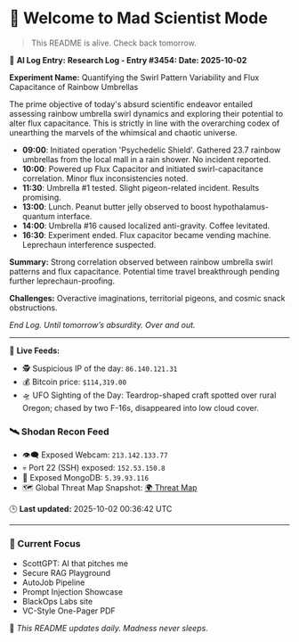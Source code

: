 # 🧪 Welcome to Mad Scientist Mode

> This README is alive. Check back tomorrow.

🧠 **AI Log Entry:** **Research Log - Entry #3454: Date: 2025-10-02**

**Experiment Name:** Quantifying the Swirl Pattern Variability and Flux Capacitance of Rainbow Umbrellas

The prime objective of today's absurd scientific endeavor entailed assessing rainbow umbrella swirl dynamics and exploring their potential to alter flux capacitance. This is strictly in line with the overarching codex of unearthing the marvels of the whimsical and chaotic universe.

- **09:00**: Initiated operation 'Psychedelic Shield'. Gathered 23.7 rainbow umbrellas from the local mall in a rain shower. No incident reported.
- **10:00**: Powered up Flux Capacitor and initiated swirl-capacitance correlation. Minor flux inconsistencies noted.
- **11:30**: Umbrella #1 tested. Slight pigeon-related incident. Results promising.
- **13:00**: Lunch. Peanut butter jelly observed to boost hypothalamus-quantum interface.
- **14:00**: Umbrella #16 caused localized anti-gravity. Coffee levitated.
- **16:30**: Experiment ended. Flux capacitor became vending machine. Leprechaun interference suspected.

**Summary:** Strong correlation observed between rainbow umbrella swirl patterns and flux capacitance. Potential time travel breakthrough pending further leprechaun-proofing.

**Challenges:** Overactive imaginations, territorial pigeons, and cosmic snack obstructions.

_End Log. Until tomorrow’s absurdity. Over and out._

---

📡 **Live Feeds:**
- 🕵️ Suspicious IP of the day: `86.140.121.31`
- 💰 Bitcoin price: `$114,319.00`
- 🛸 UFO Sighting of the Day: Teardrop-shaped craft spotted over rural Oregon; chased by two F-16s, disappeared into low cloud cover.

<!--START_SHODAN-->
### 🛰️ Shodan Recon Feed
- 👁️‍🗨️ Exposed Webcam: `213.142.133.77`
- 💀 Port 22 (SSH) exposed: `152.53.150.8`
- 🧩 Exposed MongoDB: `5.39.93.116`
- 🗺️ Global Threat Map Snapshot: [🌍 Threat Map](https://www.shodan.io/search?query=map)
<!--END_SHODAN-->

🕒 **Last updated:** 2025-10-02 00:36:42 UTC

---

### 🧠 Current Focus
- ScottGPT: AI that pitches me  
- Secure RAG Playground  
- AutoJob Pipeline  
- Prompt Injection Showcase  
- BlackOps Labs site  
- VC-Style One-Pager PDF

🔁 _This README updates daily. Madness never sleeps._
